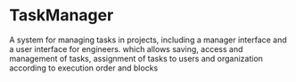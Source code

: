 
# TaskManager
A system for managing tasks in projects, including a manager interface and a user interface for engineers. which allows saving, access and management of tasks, assignment of tasks to users and organization according to execution order and blocks
